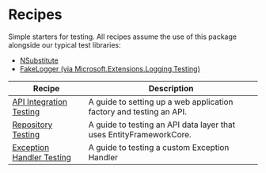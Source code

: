 # Recipes

Simple starters for testing.  All recipes assume the use of this package alongside our typical test libraries:
- [NSubstitute](https://nsubstitute.github.io/)
- [FakeLogger (via Microsoft.Extensions.Logging.Testing)](https://learn.microsoft.com/en-us/dotnet/api/microsoft.extensions.logging.testing?view=net-9.0-pp)
 
| Recipe                                                            | Description                                                         |
|-------------------------------------------------------------------|---------------------------------------------------------------------|
| [API Integration Testing](./recipes/test-api-factory.md)          | A guide to setting up a web application factory and testing an API. |
| [Repository Testing](./recipes/data-layer-testing.md)             | A guide to testing an API data layer that uses EntityFrameworkCore. |
| [Exception Handler Testing](./recipes/exception-handler-tests.md) | A guide to testing a custom Exception Handler                       |
